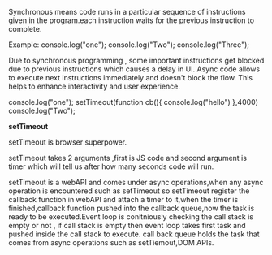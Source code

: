 Synchronous means code runs in a particular sequence of instructions given in the program.each instruction waits for the previous instruction to complete.

Example:
console.log("one");
console.log("Two");
console.log("Three");

Due to synchronous programming , some important instructions get blocked due to previous instructions which causes a delay in UI.
Async code allows to execute next instructions immediately and doesn't block the flow.
This helps to enhance interactivity and user experience.

console.log("one");
setTimeout(function cb(){
  console.log("hello")
},4000)
console.log("Two");

**setTimeout**

setTimeout is browser superpower.

setTimeout takes 2 arguments ,first is JS code and second argument is timer which will tell us after how many seconds code will run. 

 setTimeout is a webAPI and comes under async operations,when any async operation is encountered such as setTimeout so setTimeout register the callback function in webAPI and attach a timer to it,when the timer is finished,callback function pushed into the callback queue,now the task is ready to be executed.Event loop is conitniously checking the call stack is empty or not , if call stack is empty then event loop takes first task and pushed inside the call stack to execute.
call back queue holds the task that comes from async operations such as setTiemout,DOM APIs. 







